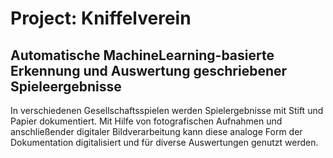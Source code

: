 # Project: Kniffelverein 

## Automatische MachineLearning-basierte Erkennung und Auswertung geschriebener Spieleergebnisse  
In verschiedenen Gesellschaftsspielen werden Spielergebnisse mit Stift und Papier dokumentiert. Mit Hilfe von fotografischen Aufnahmen und anschließender digitaler Bildverarbeitung kann diese analoge Form der Dokumentation digitalisiert und für diverse Auswertungen genutzt werden.

